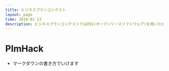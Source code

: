 ```yaml
---
title: ビジネスプランコンテスト 
layout: page
time: 2018-01-13
description: ビジネスプランコンテストではOSS(オープンソースソフトウェア)を用いたビジネスプランを競い合います。今年はものづくり部から3人（佐藤公治、鳥居一輝、今井勇樹）が参加し入賞者も出ました。
---
```

# PImHack
- マークダウンの書き方でいけます

